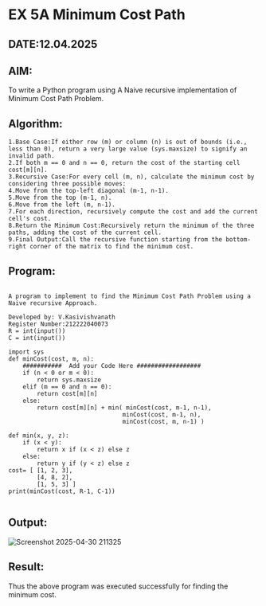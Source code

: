 # EX 5A Minimum Cost Path
## DATE:12.04.2025
## AIM:
To write a Python program using A Naive recursive implementation of Minimum Cost Path Problem.

## Algorithm:
```
1.Base Case:If either row (m) or column (n) is out of bounds (i.e., less than 0), return a very large value (sys.maxsize) to signify an invalid path.
2.If both m == 0 and n == 0, return the cost of the starting cell cost[m][n].
3.Recursive Case:For every cell (m, n), calculate the minimum cost by considering three possible moves:
4.Move from the top-left diagonal (m-1, n-1).
5.Move from the top (m-1, n).
6.Move from the left (m, n-1).
7.For each direction, recursively compute the cost and add the current cell's cost.
8.Return the Minimum Cost:Recursively return the minimum of the three paths, adding the cost of the current cell.
9.Final Output:Call the recursive function starting from the bottom-right corner of the matrix to find the minimum cost.
```
## Program:
```

A program to implement to find the Minimum Cost Path Problem using a  Naive recursive Approach.

Developed by: V.Kasivishvanath
Register Number:212222040073
R = int(input())
C = int(input())

import sys
def minCost(cost, m, n):
    ###########  Add your Code Here ##################
    if (n < 0 or m < 0):
        return sys.maxsize
    elif (m == 0 and n == 0):
        return cost[m][n]
    else:
        return cost[m][n] + min( minCost(cost, m-1, n-1),
                                minCost(cost, m-1, n),
                                minCost(cost, m, n-1) )
                                
def min(x, y, z):
    if (x < y):
        return x if (x < z) else z
    else:
        return y if (y < z) else z
cost= [ [1, 2, 3],
        [4, 8, 2],
        [1, 5, 3] ]
print(minCost(cost, R-1, C-1))


```

## Output:
![Screenshot 2025-04-30 211325](https://github.com/user-attachments/assets/0211da6d-ee34-4ecd-99a0-37f82c534dc5)

## Result:
Thus the above program was executed successfully for finding the minimum cost.
